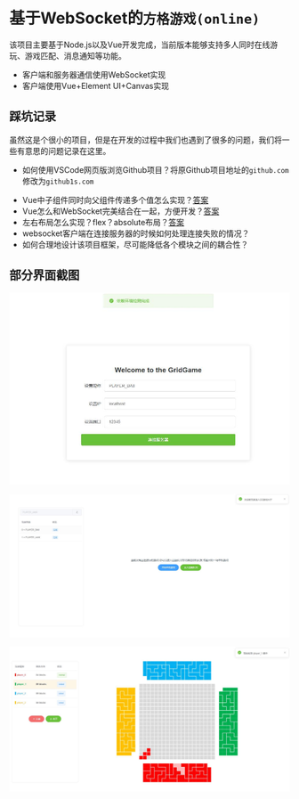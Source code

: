 # 基于WebSocket的`方格游戏(online)`

该项目主要基于Node.js以及Vue开发完成，当前版本能够支持多人同时在线游玩、游戏匹配、消息通知等功能。

* 客户端和服务器通信使用WebSocket实现
* 客户端使用Vue+Element UI+Canvas实现



## 踩坑记录

虽然这是个很小的项目，但是在开发的过程中我们也遇到了很多的问题，我们将一些有意思的问题记录在这里。

- 如何使用VSCode网页版浏览Github项目？将原Github项目地址的`github.com`修改为`github1s.com`

* Vue中子组件同时向父组件传递多个值怎么实现？[答案](https://blog.csdn.net/weixin_43242112/article/details/108324304)
* Vue怎么和WebSocket完美结合在一起，方便开发？[答案](https://www.jianshu.com/p/9d8b2e42328c)
* 左右布局怎么实现？flex？absolute布局？[答案](https://jingyan.baidu.com/article/86112f1327a67366379787da.html)
* websocket客户端在连接服务器的时候如何处理连接失败的情况？
* 如何合理地设计该项目框架，尽可能降低各个模块之间的耦合性？



## 部分界面截图

![](./images/snapshot-1.jpg)

![](./images/snapshot-2.jpg)

![](./images/snapshot-3.jpg)